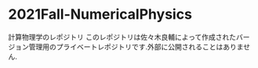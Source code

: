 # 2021Fall-NumericalPhysics
計算物理学のレポジトリ
このレポジトリは佐々木良輔によって作成されたバージョン管理用のプライベートレポジトリです.外部に公開されることはありません.
